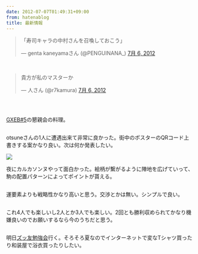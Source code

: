```yaml
---
date: 2012-07-07T01:49:31+09:00
from: hatenablog
title: 最新情報
---
```


<p></p><blockquote class="twitter-tweet" lang="ja">
<p>「寿司キャラの中村さんを召喚しておこう」</p>— genta kaneyamaさん (@PENGUINANA_) <a href="https://twitter.com/PENGUINANA_/status/221069214079918081" data-datetime="2012-07-06T02:33:02+00:00">7月 6, 2012</a>
</blockquote><br>
<script src="//platform.twitter.com/widgets.js" charset="utf-8"></script><p></p><blockquote class="twitter-tweet" lang="ja">
<p>貴方が私のマスターか</p>— 人さん (@r7kamura) <a href="https://twitter.com/r7kamura/status/221069985064288258" data-datetime="2012-07-06T02:36:06+00:00">7月 6, 2012</a>
</blockquote><br>
<script src="//platform.twitter.com/widgets.js" charset="utf-8"></script><p><img src="http://dl.dropbox.com/u/5978869/image/20120707_013415.png" alt=""></p><p><a href="http://gxeb.org/?p=140">GXEB#5</a>の懇親会の料理。</p><p><img src="http://dl.dropbox.com/u/5978869/image/20120707_013444.png" alt=""></p><p>otsuneさんの1人に遭遇出来て非常に良かった。街中のポスターのQRコード上書きする案かなり良い。次は何か発表したい。</p><p><img src="http://dl.dropbox.com/u/5978869/image/20120707_022440.png"></p><p>夜にカルカソンヌやって面白かった。絵柄が繋がるように陣地を広げていって、駒の配置パターンによってポイントが貰える。</p><p><img src="http://dl.dropbox.com/u/5978869/image/20120707_013518.png" alt=""></p><p>運要素よりも戦略性かなり高いと思う。交渉とかは無い。シンプルで良い。</p><p><img src="http://dl.dropbox.com/u/5978869/image/20120707_013536.png" alt=""></p><p>これ4人でも楽しいし2人とか3人でも楽しい。2回とも勝利収められてかなり機嫌良いのでお願いするなら今のうちだと思う。</p><p><img src="http://dl.dropbox.com/u/5978869/image/20120707_013553.png" alt=""></p><p>明日<a href="http://atnd.org/events/30085">ズッ友勉強会</a>行く。そろそろ夏なのでインターネットで変なTシャツ買ったり和装屋で浴衣買ったりしたい。</p>

